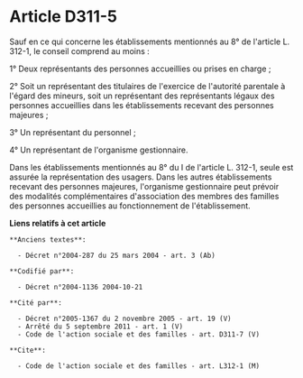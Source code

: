 # Article D311-5

Sauf en ce qui concerne les établissements mentionnés au 8° de l'article L. 312-1, le conseil comprend au moins :

1° Deux représentants des personnes accueillies ou prises en charge ;

2° Soit un représentant des titulaires de l'exercice de l'autorité parentale à l'égard des mineurs, soit un représentant des
représentants légaux des personnes accueillies dans les établissements recevant des personnes majeures ;

3° Un représentant du personnel ;

4° Un représentant de l'organisme gestionnaire.

Dans les établissements mentionnés au 8° du I de l'article L. 312-1, seule est assurée la représentation des usagers. Dans
les autres établissements recevant des personnes majeures, l'organisme gestionnaire peut prévoir des modalités
complémentaires d'association des membres des familles des personnes accueillies au fonctionnement de l'établissement.

**Liens relatifs à cet article**

	**Anciens textes**:

	  - Décret n°2004-287 du 25 mars 2004 - art. 3 (Ab)

	**Codifié par**:

	  - Décret n°2004-1136 2004-10-21

	**Cité par**:

	  - Décret n°2005-1367 du 2 novembre 2005 - art. 19 (V)
	  - Arrêté du 5 septembre 2011 - art. 1 (V)
	  - Code de l'action sociale et des familles - art. D311-7 (V)

	**Cite**:

	  - Code de l'action sociale et des familles - art. L312-1 (M)
